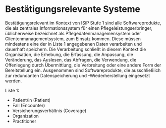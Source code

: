 # Bestätigungsrelevante Systeme

Bestätigungsrelevant im Kontext von ISiP Stufe 1 sind alle Softwareprodukte, die als zentrales Informationssystem für einen Pflegeleistungserbringer, üblicherweise bezeichnet als Pflegedatenmanagemensystem oder Clientenmanagementsystem, zum Einsatz kommen. Diese müssen mindestens eine der in Liste 1 angegebenen Daten verarbeiten und dauerhaft speichern. Die Verarbeitung schließt in diesem Kontext die Organisation, die Erhebung, die Erfassung, die Anpassung, die Veränderung, das Auslesen, das Abfragen, die Verwendung, die Offenlegung durch Übermittlung, die Verbreitung oder eine andere Form der Bereitstellung ein. Ausgenommen sind Softwareprodukte, die ausschließlich zur redundanten Datenspeicherung und -Wiederherstellung eingesetzt werden.

Liste 1:

- Patient/in (Patient)
- Fall (Encounter)
- Versicherungsverhältnis (Coverage)
- Organization
- Practitioner